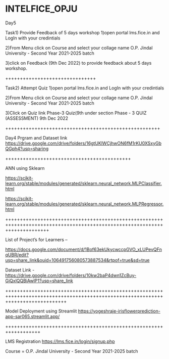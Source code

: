 # INTELFICE_OPJU

Day5

Task1) Provide Feedback of 5 days workshop
1)open portal  lms.fice.in and LogIn with your credintials

2)From Menu click on Course and select your collage name O.P. Jindal University - Second Year 2021-2025 batch

3)click on Feedback (9th Dec 2022) to provide feedback about 5 days workshop.

+++++++++++++++++++++++++++++++

Task2) Attempt Quiz
1)open portal  lms.fice.in and LogIn with your credintials

2)From Menu click on Course and select your collage name O.P. Jindal University - Second Year 2021-2025 batch

3)Click on Quiz link Phase-3 Quiz(9th  under section Phase - 3 QUIZ (ASSESSMENT) 9th Dec 2022


+++++++++++++++++++++++++++++++++++++++++++++++++++++

Day4 Prgram and Dataset link
https://drive.google.com/drive/folders/16gtUKlWCjhwON6fM1rKU0XSxyGbQGph4?usp=sharing


+++++++++++++++++++++++++++++++++++++++++++

ANN using Sklearn

https://scikit-learn.org/stable/modules/generated/sklearn.neural_network.MLPClassifier.html


https://scikit-learn.org/stable/modules/generated/sklearn.neural_network.MLPRegressor.html


+++++++++++++++++++++++++++++++++++++++++++++++++++++++++++++++++++++++++++++++++++++++++++++++++++++++++++++++++++++++++++

List of Project’s for Learners – 

https://docs.google.com/document/d/1Bof63ekUkycwccpGVO_xLUPevQFnqUBR/edit?usp=share_link&ouid=106491756080573887534&rtpof=true&sd=true

Dataset Link - https://drive.google.com/drive/folders/10kw2baP4dwn1ZcBuy-GiQxlQQBiAwlP1?usp=share_link

+++++++++++++++++++++++++++++++++++++++++++++++++++++++++++++++++++++++++++++++++++++++++++++++++++++++++++++++++++++++++++++++++

Model Deployment using Streamlit
https://yogeshraje-irisflowerprediction-app-sar065.streamlit.app/ 



++++++++++++++++++++++++++++++++++++++++++++++++++++++++++++++++++



LMS Registration
https://lms.fice.in/login/signup.php

Course   = O.P. Jindal University - Second Year 2021-2025 batch
